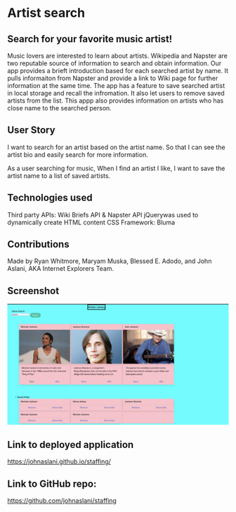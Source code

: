# Artist search

## Search for your favorite music artist!

Music lovers are interested to learn about artists. Wikipedia and Napster are two reputable source of information to search and obtain information. Our app provides a brieft introduction based for each searched artist by name. It pulls informaiton from Napster and provide a link to Wiki page for further information at the same time.
The app has a feature to save searched artist in local storage and recall the infromation. It also let users to remove saved artists from the list.
This appp also provides information on artists who has close name to the searched person.

## User Story

I want to search for an artist based on the artist name. So that I can see the artist bio and easily search for more information.

As a user searching for music, When I find an artist I like, I want to save the artist name to a list of saved artists.

## Technologies used

Third party APIs: Wiki Briefs API & Napster API
jQuerywas used to dynamically create HTML content
CSS Framework: Bluma

## Contributions

Made by Ryan Whitmore, Maryam Muska, Blessed E. Adodo, and John Aslani, AKA Internet Explorers Team.

## Screenshot

![Screenshot](./assets/imgs/screenshot.png)

## Link to deployed application

https://johnaslani.github.io/staffing/

## Link to GitHub repo:

https://github.com/johnaslani/staffing
